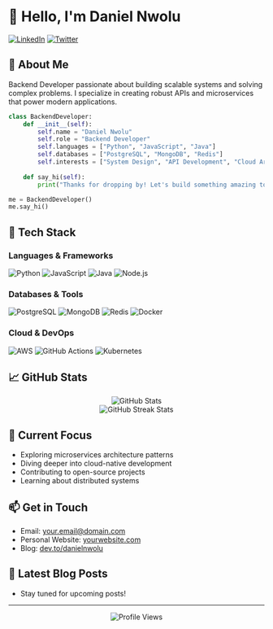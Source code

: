 # 👋 Hello, I'm Daniel Nwolu

[![LinkedIn](https://img.shields.io/badge/LinkedIn-Connect-blue.svg?style=for-the-badge&logo=linkedin)](https://linkedin.com/in/danielnwolu)
[![Twitter](https://img.shields.io/badge/Twitter-Follow-blue.svg?style=for-the-badge&logo=twitter)](https://twitter.com/danielnwolu)

## 💫 About Me
Backend Developer passionate about building scalable systems and solving complex problems. I specialize in creating robust APIs and microservices that power modern applications.

```python
class BackendDeveloper:
    def __init__(self):
        self.name = "Daniel Nwolu"
        self.role = "Backend Developer"
        self.languages = ["Python", "JavaScript", "Java"]
        self.databases = ["PostgreSQL", "MongoDB", "Redis"]
        self.interests = ["System Design", "API Development", "Cloud Architecture"]
    
    def say_hi(self):
        print("Thanks for dropping by! Let's build something amazing together.")

me = BackendDeveloper()
me.say_hi()
```

## 🚀 Tech Stack

### Languages & Frameworks
![Python](https://img.shields.io/badge/Python-3776AB?style=flat-square&logo=python&logoColor=white)
![JavaScript](https://img.shields.io/badge/JavaScript-F7DF1E?style=flat-square&logo=javascript&logoColor=black)
![Java](https://img.shields.io/badge/Java-ED8B00?style=flat-square&logo=java&logoColor=white)
![Node.js](https://img.shields.io/badge/Node.js-43853D?style=flat-square&logo=node.js&logoColor=white)

### Databases & Tools
![PostgreSQL](https://img.shields.io/badge/PostgreSQL-316192?style=flat-square&logo=postgresql&logoColor=white)
![MongoDB](https://img.shields.io/badge/MongoDB-4EA94B?style=flat-square&logo=mongodb&logoColor=white)
![Redis](https://img.shields.io/badge/Redis-DC382D?style=flat-square&logo=redis&logoColor=white)
![Docker](https://img.shields.io/badge/Docker-2496ED?style=flat-square&logo=docker&logoColor=white)

### Cloud & DevOps
![AWS](https://img.shields.io/badge/AWS-232F3E?style=flat-square&logo=amazon-aws&logoColor=white)
![GitHub Actions](https://img.shields.io/badge/GitHub_Actions-2088FF?style=flat-square&logo=github-actions&logoColor=white)
![Kubernetes](https://img.shields.io/badge/Kubernetes-326CE5?style=flat-square&logo=kubernetes&logoColor=white)

## 📈 GitHub Stats

<div align="center">
  <img src="https://github-readme-stats.vercel.app/api?username=danielnwolu&show_icons=true&theme=radical" alt="GitHub Stats" />
</div>
<div align="center">
  <picture>
    <source media="(prefers-color-scheme: dark)" srcset="https://streak-stats.demolab.com?user=danielnwolu&theme=radical" />
    <source media="(prefers-color-scheme: light)" srcset="https://streak-stats.demolab.com?user=danielnwolu" />
    <img src="https://streak-stats.demolab.com?user=danielnwolu" alt="GitHub Streak Stats" />
  </picture>
</div>

## 🌱 Current Focus
- Exploring microservices architecture patterns
- Diving deeper into cloud-native development
- Contributing to open-source projects
- Learning about distributed systems

## 📫 Get in Touch
- Email: [your.email@domain.com](mailto:your.email@domain.com)
- Personal Website: [yourwebsite.com](https://yourwebsite.com)
- Blog: [dev.to/danielnwolu](https://dev.to/danielnwolu)

## 🎯 Latest Blog Posts
<!-- BLOG-POST-LIST:START -->
- Stay tuned for upcoming posts!
<!-- BLOG-POST-LIST:END -->

---
<div align="center">
  <img src="https://komarev.com/ghpvc/?username=danielnwolu&color=blueviolet" alt="Profile Views" />
</div>
